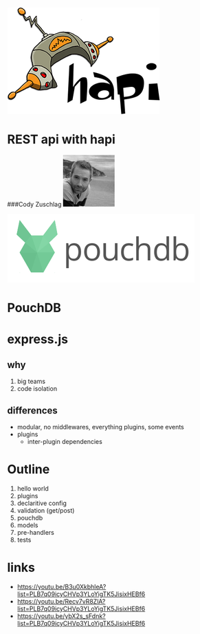 ![hapi logo](images/hapi.png)

# REST api with hapi

###Cody Zuschlag
![cody](images/cody1_bw_100px.jpg)


![pouchdb logo](images/pouchdb.png)

# PouchDB



# express.js


## why

1. big teams
1. code isolation


## differences

* modular, no middlewares, everything plugins, some events
* plugins
  * inter-plugin dependencies



# Outline
1. hello world
2. plugins
3. declaritive config
4. validation (get/post)
5. pouchdb
6. models
7. pre-handlers
8. tests



# links

* https://youtu.be/B3u0XkbhleA?list=PLB7q09icyCHVp3YLoYigTK5JisixHEBf6
* https://youtu.be/Recv7vR8ZlA?list=PLB7q09icyCHVp3YLoYigTK5JisixHEBf6
* https://youtu.be/ybX2s_sFdnk?list=PLB7q09icyCHVp3YLoYigTK5JisixHEBf6
